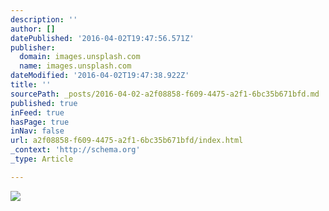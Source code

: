 ```yaml
---
description: ''
author: []
datePublished: '2016-04-02T19:47:56.571Z'
publisher:
  domain: images.unsplash.com
  name: images.unsplash.com
dateModified: '2016-04-02T19:47:38.922Z'
title: ''
sourcePath: _posts/2016-04-02-a2f08858-f609-4475-a2f1-6bc35b671bfd.md
published: true
inFeed: true
hasPage: true
inNav: false
url: a2f08858-f609-4475-a2f1-6bc35b671bfd/index.html
_context: 'http://schema.org'
_type: Article

---
```

![](https://images.unsplash.com/photo-1453227588063-bb302b62f50b?ixlib=rb-0.3.5&q=80&fm=jpg&crop=entropy&s=cb544f8f6b9c25ac9f109fdecf760500)